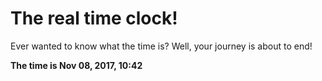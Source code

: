 # The real time clock!

Ever wanted to know what the time is? Well, your journey is about to end!

**The time is Nov 08, 2017, 10:42**